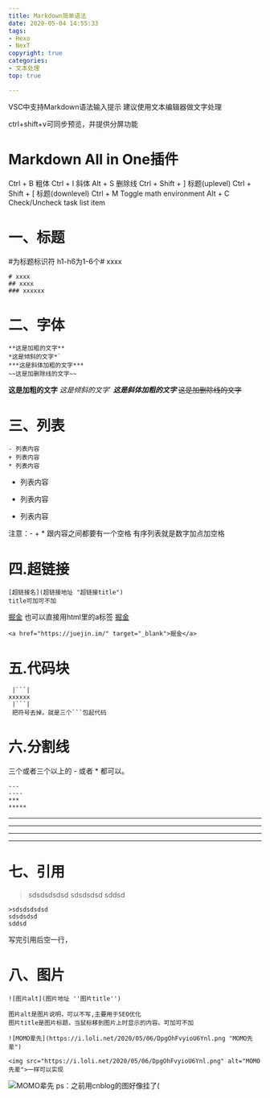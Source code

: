 ```yaml
---
title: Markdown简单语法
date: 2020-05-04 14:55:33
tags:
- Hexo
- NexT
copyright: true
categories:
- 文本处理
top: true

---
```



VSC中支持Markdown语法输入提示 建议使用文本编辑器做文字处理
<!--more-->
ctrl+shift+v可同步预览，并提供分屏功能
# Markdown All in One插件 
Ctrl + B	粗体
Ctrl + I	斜体
Alt + S	删除线
Ctrl + Shift + ]	标题(uplevel)
Ctrl + Shift + [	标题(downlevel)
Ctrl + M	Toggle math environment
Alt + C	Check/Uncheck task list item

# 一、标题
#为标题标识符 h1-h6为1-6个# xxxx
```
# xxxx
## xxxx
### xxxxxx
```
# 二、字体
```
**这是加粗的文字**
*这是倾斜的文字*`
***这是斜体加粗的文字***
~~这是加删除线的文字~~
```
**这是加粗的文字**
*这是倾斜的文字*`
***这是斜体加粗的文字***
~~这是加删除线的文字~~

# 三、列表
```
- 列表内容
+ 列表内容
* 列表内容
```

- 列表内容
+ 列表内容
* 列表内容

注意：- + * 跟内容之间都要有一个空格
有序列表就是数字加点加空格

# 四.超链接
```
[超链接名](超链接地址 "超链接title")
title可加可不加
```
[掘金](https://juejin.im/)
也可以直接用html里的a标签
<a href="https://juejin.im/" target="_blank">掘金</a>

```
<a href="https://juejin.im/" target="_blank">掘金</a>
```

# 五.代码块
```
 |```|
xxxxxx
 |```|
 把符号去掉。就是三个```包起代码
```
# 六.分割线
三个或者三个以上的 - 或者 * 都可以。
```
---
----
***
*****
```
---
----
***
*****
# 七、引用
>sdsdsdsdsd
sdsdsdsd
sddsd

```
>sdsdsdsdsd
sdsdsdsd
sddsd

```
写完引用后空一行，

# 八、图片
```
![图片alt](图片地址 ''图片title'')

图片alt是图片说明，可以不写,主要用于SEO优化
图片title是图片标题，当鼠标移到图片上时显示的内容。可加可不加
```
```
![MOMO辈先](https://i.loli.net/2020/05/06/DpgOhFvyioU6Ynl.png "MOMO先辈")
```
```
<img src="https://i.loli.net/2020/05/06/DpgOhFvyioU6Ynl.png" alt="MOMO先辈">一样可以实现
```
![MOMO辈先](https://i.loli.net/2020/05/06/DpgOhFvyioU6Ynl.png "MOMO先辈")
ps：之前用cnblog的图好像挂了(